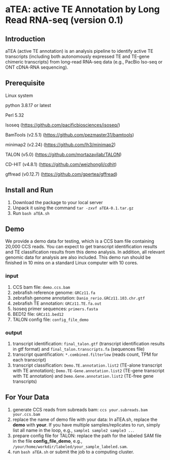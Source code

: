# aTEA: active TE Annotation by Long Read RNA-seq (version 0.1)

## Introduction

aTEA (active TE annotation) is an analysis pipeline to identify active TE transcripts (including both autonomously expressed TE and TE-gene chimeric transcripts) from long-read RNA-seq data (e.g., PacBio Iso-seq or ONT cDNA-RNA sequencing). 

## Prerequisite

Linux system

python 3.8.17 or latest

Perl 5.32

Isoseq (https://github.com/pacificbiosciences/isoseq/)

BamTools (v2.5.1) (https://github.com/pezmaster31/bamtools)

minimap2 (v2.24) (https://github.com/lh3/minimap2)

TALON (v5.0) (https://github.com/mortazavilab/TALON)

CD-HIT (v4.8.1) (https://github.com/weizhongli/cdhit)

gffread (v0.12.7) (https://github.com/gpertea/gffread)

## Install and Run

1. Download the package to your local server
2. Unpack it using the command `tar -zxvf aTEA-0.1.tar.gz`
3. Run `bash aTEA.sh`

## Demo
We provide a demo data for testing, which is a CCS bam file containing 20,000 CCS reads. You can expect to get transcript identification results and TE classification results from this demo analysis. In addition, all relevant genomic data for analysis are also included. This demo run should be finished in 10 mins on a standard Linux computer with 10 cores.

### input
1. CCS bam file: `demo.ccs.bam`
2. zebrafish reference genome: `GRCz11.fa`
3. zebrafish genome annotation: `Danio_rerio.GRCz11.103.chr.gtf`
4. zebrafish TE annotation: `GRCz11.TE.fa.out`
5. Isoseq primer sequences: `primers.fasta`
6. BED12 file: `GRCz11.bed12`
7. TALON config file: `config_file_demo`

### output
1. transcript identification: `final_talon.gtf` (transcript identification results in gtf format) and `final_talon.transcripts.fa` (sequences file)
2. transcript quantification: `*.combined.filterlow` (reads count, TPM for each transcript)
3. transcript classification: `Demo.TE.annotation.list2` (TE-alone transcript with TE annotation); `Demo.TE-Gene.annotation.list2` (TE-gene transcript with TE annotation) and `Demo.Gene.annotation.list2` (TE-free gene transcripts)

## For Your Data
1. generate CCS reads from subreads bam: `ccs your.subreads.bam your.ccs.bam`
2. replace the name of demo file with your data: In aTEA.sh, replace the **demo** with **your**. If you have multiple samples/replicates to run, simply list all name in the loop, e.g., `sample1 sample2 sample3 ..`.
3. prepare config file for TALON: replace the path for the labeled SAM file in the file **config_file_demo**, e.g., `/your/home/workdir/labeled/your_sample_labeled.sam`.
4. run `bash aTEA.sh` or submit the job to a computing cluster.


